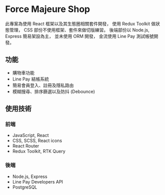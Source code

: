 # Force Majeure Shop
此專案為使用 React 框架以及其生態圈相關套件開發，
使用 Redux Toolkit 做狀態管理，
CSS 部份不使用框架、套件來做切版練習。
後端部份以 Node.js, Express 簡易架設為主，
並未使用 ORM 開發，
金流使用 Line Pay 測試帳號開發。

## 功能
* 購物車功能
* Line Pay 結帳系統
* 簡易會員登入、註冊及隱私路由
* 模糊搜尋、排序篩選以及防抖 (Debounce)


## 使用技術
### 前端
* JavaScript, React
* CSS, SCSS, React icons
* React Router
* Redux Toolkit, RTK Query

### 後端
* Node.js, Express
* Line Pay Developers API
* PostgreSQL
